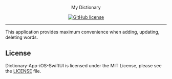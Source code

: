 <p align="center">
    My Dictionary
</p>

<span align="center">

[![GitHub license](https://img.shields.io/badge/license-MIT-blue.svg)](https://raw.githubusercontent.com/dchproject/Dictionary-App-iOS-SwiftUI/main/LICENSE)
  
</span>

----------------

This application provides maximum convenience when adding, updating, deleting words.

## License
Dictionary-App-iOS-SwiftUI is licensed under the MIT License, please see the [LICENSE](LICENSE) file.
